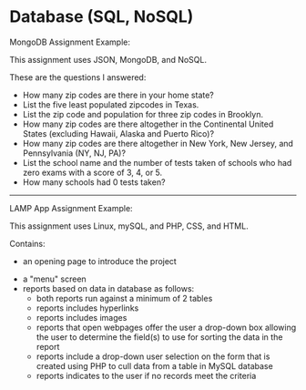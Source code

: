 # Database (SQL, NoSQL)

MongoDB Assignment Example:

This assignment uses JSON, MongoDB, and NoSQL.

These are the questions I answered:
- How many zip codes are there in your home state?
- List the five least populated zipcodes in Texas.
- List the zip code and population for three zip codes in Brooklyn.
- How many zip codes are there altogether in the Continental United States (excluding Hawaii, Alaska and Puerto Rico)?
- How many zip codes are there altogether in New York, New Jersey, and Pennsylvania (NY, NJ, PA)?
- List the school name and the number of tests taken of schools who had zero exams with a score of 3, 4, or 5. 
- How many schools had 0 tests taken?


-----------------


LAMP App Assignment Example:

This assignment uses Linux, mySQL, and PHP, CSS, and HTML. 

Contains:
+ an opening page to introduce the project
 - a "menu" screen
 - reports based on data in database as follows:
   *  both reports run against a minimum of 2 tables
    *  reports includes hyperlinks
   *  reports includes images
   *  reports that open webpages offer the user a drop-down box allowing the user to determine the field(s) to use for sorting 
  the data in the report
   *  reports include a drop-down user selection on the form that is created using PHP to cull data from a table in MySQL database
   *  reports indicates to the user if no records meet the criteria 